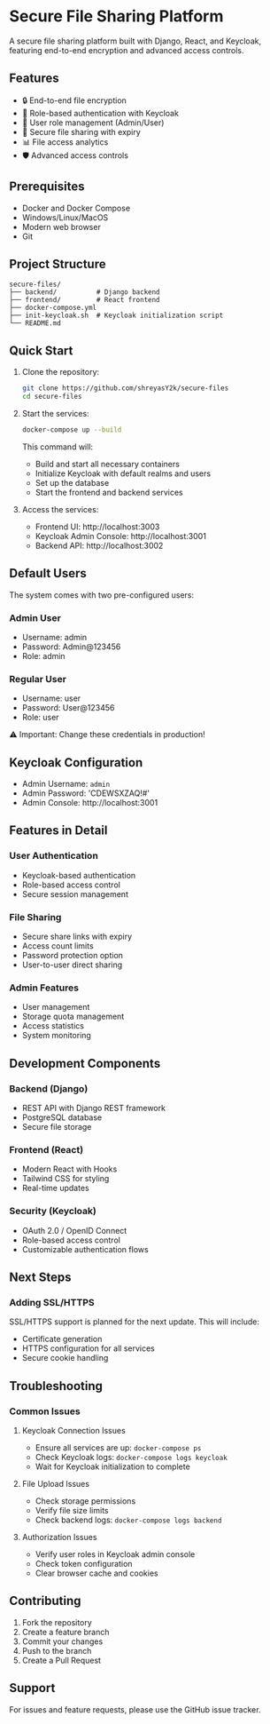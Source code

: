 # Secure File Sharing Platform

A secure file sharing platform built with Django, React, and Keycloak, featuring end-to-end encryption and advanced access controls.

## Features

- 🔒 End-to-end file encryption
- 🔑 Role-based authentication with Keycloak
- 👥 User role management (Admin/User)
- 🔗 Secure file sharing with expiry
- 📊 File access analytics
- 🛡️ Advanced access controls

## Prerequisites

- Docker and Docker Compose
- Windows/Linux/MacOS
- Modern web browser
- Git

## Project Structure

```tree
secure-files/
├── backend/          # Django backend
├── frontend/         # React frontend
├── docker-compose.yml
├── init-keycloak.sh  # Keycloak initialization script
└── README.md
```

## Quick Start

1. Clone the repository:
   ```bash
   git clone https://github.com/shreyasY2k/secure-files
   cd secure-files
   ```

2. Start the services:
   ```bash
   docker-compose up --build
   ```
   This command will:
   - Build and start all necessary containers
   - Initialize Keycloak with default realms and users
   - Set up the database
   - Start the frontend and backend services

3. Access the services:
   - Frontend UI: http://localhost:3003
   - Keycloak Admin Console: http://localhost:3001
   - Backend API: http://localhost:3002

## Default Users

The system comes with two pre-configured users:

### Admin User
- Username: admin
- Password: Admin@123456
- Role: admin

### Regular User
- Username: user
- Password: User@123456
- Role: user

⚠️ Important: Change these credentials in production!

## Keycloak Configuration
- Admin Username: `admin`
- Admin Password: 'CDEWSXZAQ!#'
- Admin Console: http://localhost:3001

## Features in Detail

### User Authentication
- Keycloak-based authentication
- Role-based access control
- Secure session management

### File Sharing
- Secure share links with expiry
- Access count limits
- Password protection option
- User-to-user direct sharing

### Admin Features
- User management
- Storage quota management
- Access statistics
- System monitoring

## Development Components

### Backend (Django)
- REST API with Django REST framework
- PostgreSQL database
- Secure file storage

### Frontend (React)
- Modern React with Hooks
- Tailwind CSS for styling
- Real-time updates

### Security (Keycloak)
- OAuth 2.0 / OpenID Connect
- Role-based access control
- Customizable authentication flows

## Next Steps

### Adding SSL/HTTPS
SSL/HTTPS support is planned for the next update. This will include:
- Certificate generation
- HTTPS configuration for all services
- Secure cookie handling

## Troubleshooting

### Common Issues

1. Keycloak Connection Issues
   - Ensure all services are up: `docker-compose ps`
   - Check Keycloak logs: `docker-compose logs keycloak`
   - Wait for Keycloak initialization to complete

2. File Upload Issues
   - Check storage permissions
   - Verify file size limits
   - Check backend logs: `docker-compose logs backend`

3. Authorization Issues
   - Verify user roles in Keycloak admin console
   - Check token configuration
   - Clear browser cache and cookies

## Contributing

1. Fork the repository
2. Create a feature branch
3. Commit your changes
4. Push to the branch
5. Create a Pull Request


## Support

For issues and feature requests, please use the GitHub issue tracker.